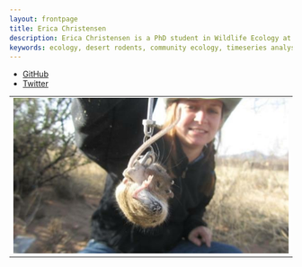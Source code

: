 ```yaml
---
layout: frontpage
title: Erica Christensen
description: Erica Christensen is a PhD student in Wildlife Ecology at the University of Florida, advised by Dr. Morgan Ernest
keywords: ecology, desert rodents, community ecology, timeseries analysis
---
```


<div class="navbar">
  <div class="navbar-inner">
      <ul class="nav">
          <li><a href="https://github.com/emchristensen">GitHub</a></li>
          <li><a href="https://twitter.com/emchriste">Twitter</a></li>
      </ul>
  </div>
</div>

<table class="wide">
<tr>
  <td class="center">
    <a href="assets/photos/Peromyscus_eremicus.jpg">
        <img src="assets/photos/Peromyscus_eremicus.jpg"/>
    </a>
  </td>
</tr>
</table>
